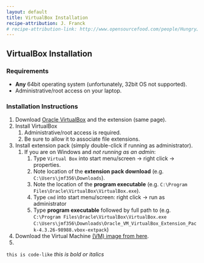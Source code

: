 ```yaml
---
layout: default
title: VirtualBox Installation
recipe-attribution: J. Franck
# recipe-attribution-link: http://www.opensourcefood.com/people/HungryJenny/recipes/soft-christmas-gingerbread-cookies
---
```

## VirtualBox Installation
### Requirements
* **Any** 64bit operating system (unfortunately, 32bit OS not supported).
* Administrative/root access on your laptop.
### Installation Instructions

1. Download [Oracle VirtualBox](https://www.virtualbox.org/wiki/Downloads) and the extension (same page).
1. Install VirtualBox
    1. Administrative/root access is required.
    1. Be sure to allow it to associate file extensions.
1. Install extension pack (simply double-click if running as administrator).
    1. If you are on Windows and *not running as an admin*:
        1. Type `Virtual Box` into start menu/screen → right click → properties.
        1. Note location of the **extension pack download** (e.g. `C:\Users\jmf356\Downloads`).
        1. Note the location of the **program executable** (e.g. `C:\Program Files\Oracle\VirtualBox\VirtualBox.exe`).
        1. Type `cmd` into start menu/screen: right click → run as administrator
        1. Type **program executable** followed by full path to (e.g. `C:\Program Files\Oracle\VirtualBox\VirtualBox.exe` `C:\Users\jmf356\Downloads\Oracle_VM_VirtualBox_Extension_Pack-4.3.26-98988.vbox-extpack`)
1. Download the Virtual Machine [(VM) image from here]().
1. 

`this is code-like` *this is bold or italics*
